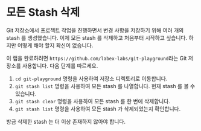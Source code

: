 # 모든 Stash 삭제

Git 저장소에서 프로젝트 작업을 진행하면서 변경 사항을 저장하기 위해 여러 개의 stash 를 생성했습니다. 이제 모든 stash 를 삭제하고 처음부터 시작하고 싶습니다. 하지만 어떻게 해야 할지 확신이 없습니다.

이 랩을 완료하려면 `https://github.com/labex-labs/git-playground`라는 Git 저장소를 사용합니다. 다음 단계를 따르세요.

1. `cd git-playground` 명령을 사용하여 저장소 디렉토리로 이동합니다.
2. `git stash list` 명령을 사용하여 모든 stash 를 나열합니다. 현재 stash 를 볼 수 있습니다.
3. `git stash clear` 명령을 사용하여 모든 stash 를 한 번에 삭제합니다.
4. `git stash list` 명령을 사용하여 모든 stash 가 삭제되었는지 확인합니다.

방금 삭제한 stash 는 더 이상 존재하지 않아야 합니다.
